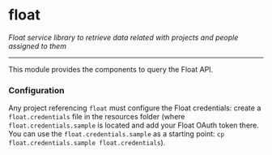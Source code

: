 float
=====

_Float service library to retrieve data related with projects and people assigned to them_

--------

This module provides the components to query the Float API.

### Configuration

Any project referencing `float` must configure the Float credentials: create a `float.credentials` file in the resources folder (where
`float.credentials.sample` is located and add your Float OAuth token there. You can use the `float.credentials.sample` as a starting point:
`cp float.credentials.sample float.credentials`).
